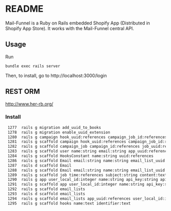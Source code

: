 # README
Mail-Funnel is a Ruby on Rails embedded Shopify App (Distributed in Shopify App Store). It works with the Mail-Funnel central API.


## Usage
Run
```
bundle exec rails server
```
Then, to install, go to http://localhost:3000/login


## REST ORM
http://www.her-rb.org/

### Install
```bash
 1277  rails g migration add_uuid_to_books
 1278  rails g migration enable_uuid_extension
 1280  rails g campaign hook_uuid:references campaign_job_id:references
 1281  rails g scaffold campaign hook_uuid:references campaign_job_id:references
 1282  rails g scaffold campaign_job campaign_id:references job_uuid:references position:integer
 1283  rails g scaffold user name:string email:string app_uuid:references
 1284  rails g scaffold HooksConstant name:string uuid:references
 1286  rails g scaffold Email email:string name:string email_list_uuid:references
 1287  rails d scaffold Email
 1288  rails g scaffold Email email:string name:string email_list_uuid:references app_uuid:references
 1289  rails g scaffold job time:references subject:string content:text email_list_uuid:references app_uuid:references hook_uuid:references user_local_id:integer
 1290  rails g app user_local_id:integer name:string api_key:string api_secret:text
 1291  rails g scaffold app user_local_id:integer name:string api_key:string api_secret:text
 1292  rails g scaffold email_lists
 1293  rails d scaffold email_lists
 1294  rails g scaffold email_lists app_uuid:references user_local_id:integer name:string description:text
 1295  rails g scaffold hooks name:text identifier:text
```
